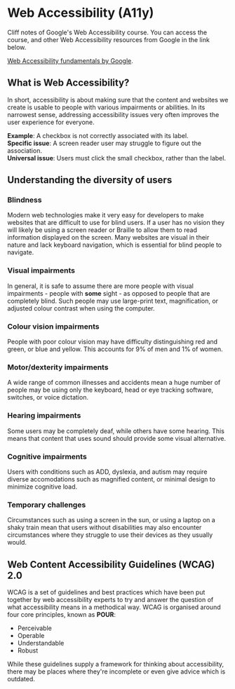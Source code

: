 # Web Accessibility (A11y)
Cliff notes of Google's Web Accessibility course. You can access the course, and other Web Accessibility resources from Google in the link below.

[Web Accessibility fundamentals by Google](https://developers.google.com/web/fundamentals/accessibility).

## What is Web Accessibility?
In short, accessibility is about making sure that the content and websites we create is usable to people with various impairments or abilities. In its narrowest sense, addressing accessibility issues very often improves the user experience for everyone.

**Example**: A checkbox is not correctly associated with its label.  
**Specific issue**: A screen reader user may struggle to figure out the association.  
**Universal issue**: Users must click the small checkbox, rather than the label.  

## Understanding the diversity of users

### Blindness
Modern web technologies make it very easy for developers to make websites that are difficult to use for blind users. If a user has no vision they will likely be using a screen reader or Braille to allow them to read information displayed on the screen. Many websites are visual in their nature and lack keyboard navigation, which is essential for blind people to navigate.

### Visual impairments
In general, it is safe to assume there are more people with visual impairments - people with **some** sight - as opposed to people that are completely blind. Such people may use large-print text, magnification, or adjusted colour contrast when using the computer.

### Colour vision impairments
People with poor colour vision may have difficulty distinguishing red and green, or blue and yellow. This accounts for 9% of men and 1% of women.

### Motor/dexterity impairments
A wide range of common illnesses and accidents mean a huge number of people may be using only the keyboard, head or eye tracking software, switches, or voice dictation.

### Hearing impairments
Some users may be completely deaf, while others have some hearing. This means that content that uses sound should provide some visual alternative.

### Cognitive impairments
Users with conditions such as ADD, dyslexia, and autism may require diverse accomodations such as magnified content, or minimal design to minimize cognitive load.

### Temporary challenges
Circumstances such as using a screen in the sun, or using a laptop on a shaky train mean that users without disabilities may also encounter circumstances where they struggle to use their devices as they usually would.

## Web Content Accessibility Guidelines (WCAG) 2.0
WCAG is a set of guidelines and best practices which have been put together by web accessibility experts to try and answer the question of what accessibility means in a methodical way. WCAG is organised around four core principles, known as **POUR**:

* Perceivable
* Operable
* Understandable
* Robust

While these guidelines supply a framework for thinking about accessibility, there may be places where they're incomplete or even give advice which is outdated.



